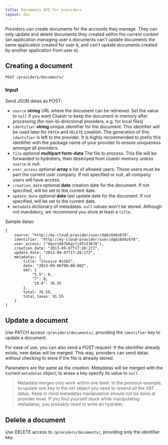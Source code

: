 ```yaml
---
title: Documents API for providers
layout: doc
---
```


Providers can create documents for the accounts they manage.
They can only update and delete documents they created within the current context (an application managing user `A` documents can't update documents the same application created for user `B`, and can't update documents created by another application from user `A`).


## Creating a document

`POST /providers/documents/`

### Input
Send JSON datas as POST:

- `source` **string** URL where the document can be retrieved. Set the value to `null` if you want Cluestr to keep the document in memory after processing (for non-bi-directional providers, e.g. for local files)
- `identifier` **string** unique identifier for the document. This identifier will be used later for `PATCH` and `DELETE` creation. The generation of this `identifier` is left to the provider. It is highly recommended to prefix this identifier with the package name of your provider to ensure uniqueness amongst all providers.
- `file` _optional_ **multipart form-data** The file to process. This file will be forwarded to hydraters, then destroyed from cluestr memory unless `source` is null.
- `user_access` _optional_ **array** a list of allowed users. Those users must be part the current user company. If not specified or null, all company users will have access.
- `creation_date` _optional_ **date** creation date for the document. If not specified, will be set to the current date.
- `update_date` _optional_ **date** last update date for the document. If not specified, will be set to the current date.
- `metadata` dictionary of metadatas. `null` values won't be stored. Although not mandatory, we recommend you store at least a `title`.

Sample datas:

	{
		source: "http://my-cloud-provider/user/dq6z8d4z6f8",
		identifier: "http://my-cloud-provider/user/dq6z8d4z6f8",
		user_access: ["dqsvj667bkqvljdfv23678"],
		creation_date: "2013-09-07T17:26:27Z",
		update_date: "2013-09-07T17:26:27Z",
		metadatas: {
			title: "Invoice #1265",
			date: "2013-09-06T00:00:00Z",
			VAT: {
				"5.5": 0,
				"7": 0,
				"19.6": 76.55
			},
			total: 76.55,
			total_taxes: 91.55
		}
	}

## Update a document
Use PATCH access `/providers/documents/`, providing the `identifier` key to update a document.

For ease of use, you can also send a POST request: if the identifier already exists, new datas will be merged. This way, providers can send datas without checking to store if the file is already stored.

Parameters are the same as the creation. Metadatas will be merged with the current `metadatas` object; to erase a key specify its value to `null`.

> Metadata merges only work within one level. In the previous example, to update one key in the `VAT` object you need to resend all the VAT datas.
> Keep in mind metadatas manipulation should not be done at provider level. If you find yourself stuck while manipulating metadatas, you probably need to write an hydrater.

## Delete a document
Use DELETE access to `/providers/documents/`, providing only the identifier key.
